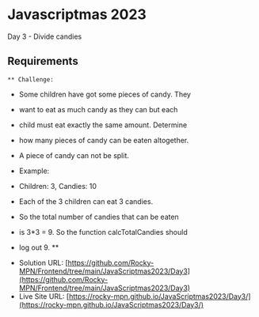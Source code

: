 # Javascriptmas 2023

Day 3 - Divide candies

## Requirements
    ** Challenge:
 * Some children have got some pieces of candy. They 
 * want to eat as much candy as they can but each 
 * child must eat exactly the same amount. Determine 
 * how many pieces of candy can be eaten altogether. 
 * A piece of candy can not be split.
   
 * Example:
 * Children: 3, Candies: 10
 * Each of the 3 children can eat 3 candies. 
 * So the total number of candies that can be eaten 
 * is 3*3 = 9. So the function calcTotalCandies should 
 * log out 9.
 **
- Solution URL: [https://github.com/Rocky-MPN/Frontend/tree/main/JavaScriptmas2023/Day3](https://github.com/Rocky-MPN/Frontend/tree/main/JavaScriptmas2023/Day3)
- Live Site URL: [https://rocky-mpn.github.io/JavaScriptmas2023/Day3/](https://rocky-mpn.github.io/JavaScriptmas2023/Day3/)

